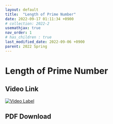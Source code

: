 ```yaml
---
layout: default
title:  "Length of Prime Number"
date: 2022-09-17 01:11:34 +0900
# collection: 2022-2
usemathjax: true
nav_order: 1
# has_children : true
last_modified_date: 2022-09-06 +0900
parent: 2022 Spring
---
```

# Length of Prime Number

## Video Link

[![Video Label](https://img.youtube.com/vi/L6d_R9bA4gc/hqdefault.jpg)](https://youtu.be/L6d_R9bA4gc)

## PDF Download

<object data="./2022_1/2022_1_download/arithemetic_prime.pdf" width="750" height="1075" type='application/pdf'></object>